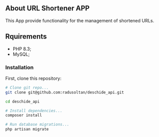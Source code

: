 

## About URL Shortener APP

This App provide functionality for the management of shortened URLs.

## Rquirements

- PHP 8.3;
- MySQL;


### Installation

First, clone this repository:

```bash
# Clone git repo...
git clone git@github.com:radusoltan/deschide_api.git

cd deschide_api

# Install dependencies...
composer install

# Run database migrations...
php artisan migrate
```
